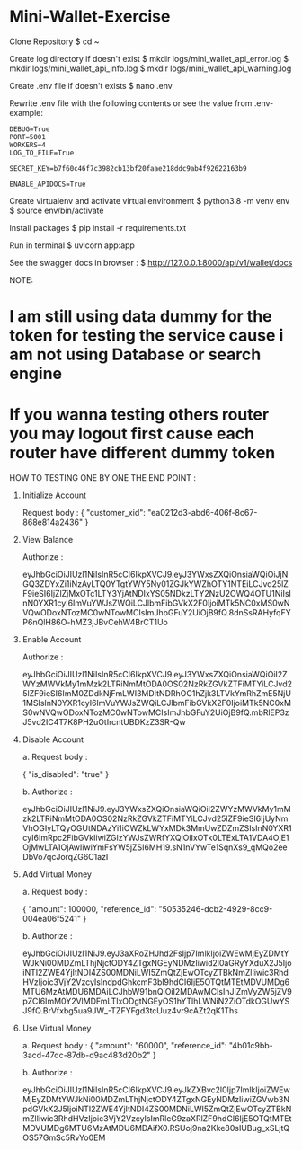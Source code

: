 # Mini-Wallet-Exercise

Clone Repository
$ cd ~ 

Create log directory if doesn't exist
$ mkdir logs/mini_wallet_api_error.log
$ mkdir logs/mini_wallet_api_info.log
$ mkdir logs/mini_wallet_api_warning.log

Create .env file if doesn't exists
$ nano .env

Rewrite .env file with the following contents or see the value from .env-example:

    DEBUG=True
    PORT=5001
    WORKERS=4
    LOG_TO_FILE=True

    SECRET_KEY=b7f60c46f7c3982cb13bf20faae218ddc9ab4f92622163b9

    ENABLE_APIDOCS=True


Create virtualenv and activate virtual environment
$ python3.8 -m venv env
$ source env/bin/activate

Install packages
$ pip install -r requirements.txt

Run in terminal
$ uvicorn app:app

See the swagger docs in browser :
$ http://127.0.0.1:8000/api/v1/wallet/docs


NOTE: 
# I am still using data dummy for the token for testing the service cause i am not using Database or search engine
# If you wanna testing others router you may logout first cause each router have different dummy token

HOW TO TESTING ONE BY ONE THE END POINT :

1. Initialize Account
   
   Request body : 
    {
        "customer_xid": "ea0212d3-abd6-406f-8c67-868e814a2436"
    }

2. View Balance
    
    Authorize : 
    
    eyJhbGciOiJIUzI1NiIsInR5cCI6IkpXVCJ9.eyJ3YWxsZXQiOnsiaWQiOiJjNGQ3ZDYxZi1iNzAyLTQ0YTgtYWY5Ny01ZGJkYWZhOTY1NTEiLCJvd25lZF9ieSI6IjZlZjMxOTc1LTY3YjAtNDIxYS05NDkzLTY2NzU2OWQ4OTU1NiIsInN0YXR1cyI6ImVuYWJsZWQiLCJlbmFibGVkX2F0IjoiMTk5NC0xMS0wNVQwODoxNTozMC0wNTowMCIsImJhbGFuY2UiOjB9fQ.8dnSsRAHyfqFYP6nQlH86O-hMZ3jJBvCehW4BrCT1Uo
   
3. Enable Account

   Authorize : 

   eyJhbGciOiJIUzI1NiIsInR5cCI6IkpXVCJ9.eyJ3YWxsZXQiOnsiaWQiOiI2ZWYzMWVkMy1mMzk2LTRiNmMtODA0OS02NzRkZGVkZTFiMTYiLCJvd25lZF9ieSI6ImM0ZDdkNjFmLWI3MDItNDRhOC1hZjk3LTVkYmRhZmE5NjU1MSIsInN0YXR1cyI6ImVuYWJsZWQiLCJlbmFibGVkX2F0IjoiMTk5NC0xMS0wNVQwODoxNTozMC0wNTowMCIsImJhbGFuY2UiOjB9fQ.mbRlEP3zJ5vd2IC4T7K8PH2uOtIrcntUBDKzZ3SR-Qw

4. Disable Account
   
   a. Request body : 

   {
       "is_disabled": "true"
   }

   b. Authorize : 

   eyJhbGciOiJIUzI1NiJ9.eyJ3YWxsZXQiOnsiaWQiOiI2ZWYzMWVkMy1mMzk2LTRiNmMtODA0OS02NzRkZGVkZTFiMTYiLCJvd25lZF9ieSI6IjUyNmVhOGIyLTQyOGUtNDAzYi1iOWZkLWYxMDk3MmUwZDZmZSIsInN0YXR1cyI6ImRpc2FibGVkIiwiZGlzYWJsZWRfYXQiOiIxOTk0LTExLTA1VDA4OjE1OjMwLTA1OjAwIiwiYmFsYW5jZSI6MH19.sN1nVYwTe1SqnXs9_qMQo2eeDbVo7qcJorqZG6C1azI

5. Add Virtual Money

    a.  Request body : 

    {
        "amount": 100000,
        "reference_id": "50535246-dcb2-4929-8cc9-004ea06f5241"
    }

    b. Authorize : 

    eyJhbGciOiJIUzI1NiJ9.eyJ3aXRoZHJhd2FsIjp7ImlkIjoiZWEwMjEyZDMtYWJkNi00MDZmLThjNjctODY4ZTgxNGEyNDMzIiwid2l0aGRyYXduX2J5IjoiNTI2ZWE4YjItNDI4ZS00MDNiLWI5ZmQtZjEwOTcyZTBkNmZlIiwic3RhdHVzIjoic3VjY2VzcyIsIndpdGhkcmF3bl9hdCI6IjE5OTQtMTEtMDVUMDg6MTU6MzAtMDU6MDAiLCJhbW91bnQiOiI2MDAwMCIsInJlZmVyZW5jZV9pZCI6ImM0Y2VlMDFmLTIxODgtNGEyOS1hYTlhLWNiN2ZiOTdkOGUwYSJ9fQ.BrVfxbg5ua9JW_-TZFYFgd3tcUuz4vr9cAZt2qK1Ths

6. Use Virtual Money

    a.  Request body : 
    {
        "amount": "60000",
        "reference_id": "4b01c9bb-3acd-47dc-87db-d9ac483d20b2"
    }

    b. Authorize :

    eyJhbGciOiJIUzI1NiIsInR5cCI6IkpXVCJ9.eyJkZXBvc2l0Ijp7ImlkIjoiZWEwMjEyZDMtYWJkNi00MDZmLThjNjctODY4ZTgxNGEyNDMzIiwiZGVwb3NpdGVkX2J5IjoiNTI2ZWE4YjItNDI4ZS00MDNiLWI5ZmQtZjEwOTcyZTBkNmZlIiwic3RhdHVzIjoic3VjY2VzcyIsImRlcG9zaXRlZF9hdCI6IjE5OTQtMTEtMDVUMDg6MTU6MzAtMDU6MDAifX0.RSUoj9na2Kke80sIUBug_xSLjtQOS57GmSc5RvYo0EM

